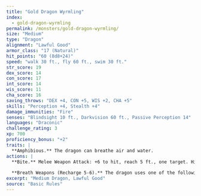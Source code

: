 ```yaml
---
title: "Gold Dragon Wyrmling"
index:
  - gold-dragon-wyrmling
permalink: /monsters/gold-dragon-wyrmling/
size: "Medium"
type: "Dragon"
alignment: "Lawful Good"
armor_class: "17 (Natural)"
hit_points: "60 (8d8+24)"
speed: "walk 30 ft., fly 60 ft., swim 30 ft."
str_score: 19
dex_score: 14
con_score: 17
int_score: 14
wis_score: 11
cha_score: 16
saving_throws: "DEX +4, CON +5, WIS +2, CHA +5"
skills: "Perception +4, Stealth +4"
damage_immunities: "Fire"
senses: "Blindsight 10 ft., Darkvision 60 ft., Passive Perception 14"
languages: "Draconic"
challenge_rating: 3
xp: 700
proficiency_bonus: "+2"
traits: |
  **Amphibious.** The dragon can breathe air and water.
actions: |
  **Bite.** Melee Weapon Attack: +6 to hit, reach 5 ft., one target. Hit: 9 (1d10 + 4) piercing damage.
  
  **Breath Weapons (Recharge 5-6).** The dragon uses one of the following breath weapons. Fire Breath. The dragon exhales fire in a 15-foot cone. Each creature in that area must make a DC 13 Dexterity saving throw, taking 22 (4d10) fire damage on a failed save, or half as much damage on a successful one. Weakening Breath. The dragon exhales gas in a 15-foot cone. Each creature in that area must succeed on a DC 13 Strength saving throw or have disadvantage on Strength-based attack rolls, Strength checks, and Strength saving throws for 1 minute. A creature can repeat the saving throw at the end of each of its turns, ending the effect on itself on a success.  
excerpt: "Medium Dragon, Lawful Good"
source: "Basic Rules"
---
```

